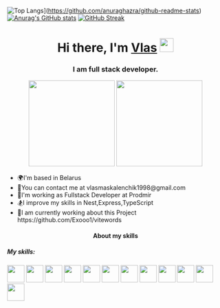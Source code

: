 ![Top Langs](https://github-readme-stats.vercel.app/api/top-langs/?username=Exooo1&theme=dark)](https://github.com/anuraghazra/github-readme-stats)
[![Anurag's GitHub stats](https://github-readme-stats.vercel.app/api?username=Exooo1&show_icons=true&theme=tokyonight)](https://github.com/anuraghazra/github-readme-stats)
[![GitHub Streak](https://github-readme-streak-stats.herokuapp.com/?user=Exooo1&theme=dark)](https://git.io/streak-stats)
<h1 align="center">Hi there, I'm <a href="https://daniilshat.ru/" target="_blank">Vlas</a> 
<img src="https://github.com/blackcater/blackcater/raw/main/images/Hi.gif" height="32"/></h1>
<h3 align="center">I am full stack developer.</h3>
<div id="header" align="center" background-color="red" display="flex">
  <img src="https://user-images.githubusercontent.com/52352285/96442452-c64f2700-1228-11eb-8c92-35a64d4cef32.gif" height="200px"/>
  <img src="https://media.giphy.com/media/kdFc8fubgS31b8DsVu/giphy.gif" height="200px"/>
</div>
  <div>
    <ul>
      <li>🌍I'm based in Belarus</li>
      <li>📧You can contact me at vlasmaskalenchik1998@gmail.com</li>
      <li>💪I'm working as Fullstack Developer at Prodmir</li>
      <li>🏂I improve my skills in Nest,Express,TypeScript</li>
      <li>🐹I am currently working about this Project https://github.com/Exooo1/vitewords</li>
    </ul>
  </div>
  <div>
    <h4 align="center">About my skills</h4>
    <div>
      <h5>My skills:</h5>
      <img width='40px'  src='https://cdn-media-1.freecodecamp.org/images/1*jnqXL4Q-iW0qxodFDTxyFQ.jpeg'/>
      <img width='40px'  src='https://pbs.twimg.com/profile_images/1110148780991623201/vlqCsAVP_400x400.png'/>
      <img width='40px'  src='https://res.cloudinary.com/practicaldev/image/fetch/s--bH970DGV--/c_imagga_scale,f_auto,fl_progressive,h_1080,q_auto,w_1080/https://dev-to-uploads.s3.amazonaws.com/i/j065mcmc1r78ycbdl7bt.jpg'/>
      <img width='40px'  src='https://ih1.redbubble.net/image.438908244.6144/st,small,507x507-pad,600x600,f8f8f8.u2.jpg'/>
      <img width='40px'  src='https://upload.wikimedia.org/wikipedia/commons/6/6a/JavaScript-logo.png'/>
      <img width='40px'  src='https://mui.com/static/logo.png'/>
      <img width='40px'  src='https://repository-images.githubusercontent.com/347723622/92065800-865a-11eb-9626-dff3cb7fef55'/>
      <img width='40px'  src='https://repository-images.githubusercontent.com/180328715/fca49300-e7f1-11ea-9f51-cfd949b31560'/>
      <img width='40px'  src='https://www.drupal.org/files/project-images/nextjs-icon-dark-background.png'/>
      <img width='40px'  src='https://encrypted-tbn0.gstatic.com/images?q=tbn:ANd9GcTj8WWrX6g2og2THuQG5WuFym3aE4Kccf3R6KiNrd6MDCB67raF-p-YNcBQ1c_SacvA9j0&usqp=CAU'/>
      <img width='40px'  src='https://miro.medium.com/v2/resize:fit:512/1*doAg1_fMQKWFoub-6gwUiQ.png'/>
      <img width='40px'  src='https://www.aviator.co/blog/wp-content/uploads/2023/03/postgres-logo-1.png'/>
    </div>
  </div>
